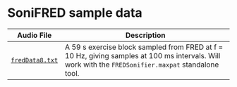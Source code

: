 # SoniFRED sample data

| Audio File | Description | 
| ------------- | --------------- |
|[`fredData8.txt`](fredData8.txt)| A 59 s exercise block sampled from FRED at f = 10 Hz, giving samples at 100 ms intervals. Will work with the `FREDSonifier.maxpat` standalone tool.|
